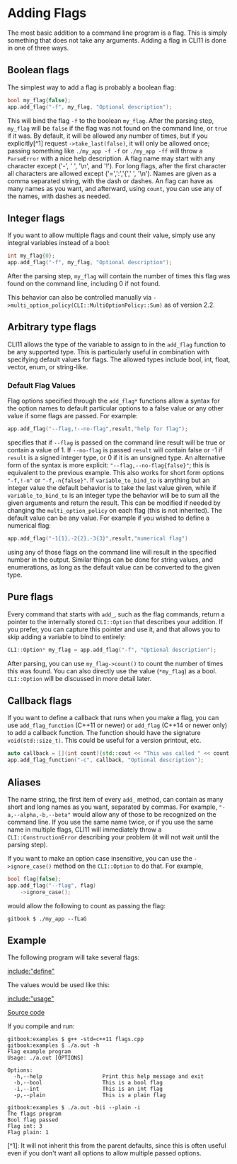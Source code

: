 # Adding Flags

The most basic addition to a command line program is a flag. This is simply
something that does not take any arguments. Adding a flag in CLI11 is done in
one of three ways.

## Boolean flags

The simplest way to add a flag is probably a boolean flag:

```cpp
bool my_flag{false};
app.add_flag("-f", my_flag, "Optional description");
```

This will bind the flag `-f` to the boolean `my_flag`. After the parsing step,
`my_flag` will be `false` if the flag was not found on the command line, or
`true` if it was. By default, it will be allowed any number of times, but if you
explicitly\[^1\] request `->take_last(false)`, it will only be allowed once;
passing something like `./my_app -f -f` or `./my_app -ff` will throw a
`ParseError` with a nice help description. A flag name may start with any
character except ('-', ' ', '\n', and '!'). For long flags, after the first
character all characters are allowed except ('=',':','{',' ', '\n'). Names are
given as a comma separated string, with the dash or dashes. An flag can have as
many names as you want, and afterward, using `count`, you can use any of the
names, with dashes as needed.

## Integer flags

If you want to allow multiple flags and count their value, simply use any
integral variables instead of a bool:

```cpp
int my_flag{0};
app.add_flag("-f", my_flag, "Optional description");
```

After the parsing step, `my_flag` will contain the number of times this flag was
found on the command line, including 0 if not found.

This behavior can also be controlled manually via
`->multi_option_policy(CLI::MultiOptionPolicy::Sum)` as of version 2.2.

## Arbitrary type flags

CLI11 allows the type of the variable to assign to in the `add_flag` function to
be any supported type. This is particularly useful in combination with
specifying default values for flags. The allowed types include bool, int, float,
vector, enum, or string-like.

### Default Flag Values

Flag options specified through the `add_flag*` functions allow a syntax for the
option names to default particular options to a false value or any other value
if some flags are passed. For example:

```cpp
app.add_flag("--flag,!--no-flag",result,"help for flag");
```

specifies that if `--flag` is passed on the command line result will be true or
contain a value of 1. If `--no-flag` is passed `result` will contain false or -1
if `result` is a signed integer type, or 0 if it is an unsigned type. An
alternative form of the syntax is more explicit: `"--flag,--no-flag{false}"`;
this is equivalent to the previous example. This also works for short form
options `"-f,!-n"` or `"-f,-n{false}"`. If `variable_to_bind_to` is anything but
an integer value the default behavior is to take the last value given, while if
`variable_to_bind_to` is an integer type the behavior will be to sum all the
given arguments and return the result. This can be modified if needed by
changing the `multi_option_policy` on each flag (this is not inherited). The
default value can be any value. For example if you wished to define a numerical
flag:

```cpp
app.add_flag("-1{1},-2{2},-3{3}",result,"numerical flag")
```

using any of those flags on the command line will result in the specified number
in the output. Similar things can be done for string values, and enumerations,
as long as the default value can be converted to the given type.

## Pure flags

Every command that starts with `add_`, such as the flag commands, return a
pointer to the internally stored `CLI::Option` that describes your addition. If
you prefer, you can capture this pointer and use it, and that allows you to skip
adding a variable to bind to entirely:

```cpp
CLI::Option* my_flag = app.add_flag("-f", "Optional description");
```

After parsing, you can use `my_flag->count()` to count the number of times this
was found. You can also directly use the value (`*my_flag`) as a bool.
`CLI::Option` will be discussed in more detail later.

## Callback flags

If you want to define a callback that runs when you make a flag, you can use
`add_flag_function` (C++11 or newer) or `add_flag` (C++14 or newer only) to add
a callback function. The function should have the signature `void(std::size_t)`.
This could be useful for a version printout, etc.

```cpp
auto callback = [](int count){std::cout << "This was called " << count << " times";};
app.add_flag_function("-c", callback, "Optional description");
```

## Aliases

The name string, the first item of every `add_` method, can contain as many
short and long names as you want, separated by commas. For example,
`"-a,--alpha,-b,--beta"` would allow any of those to be recognized on the
command line. If you use the same name twice, or if you use the same name in
multiple flags, CLI11 will immediately throw a `CLI::ConstructionError`
describing your problem (it will not wait until the parsing step).

If you want to make an option case insensitive, you can use the
`->ignore_case()` method on the `CLI::Option` to do that. For example,

```cpp
bool flag{false};
app.add_flag("--flag", flag)
    ->ignore_case();
```

would allow the following to count as passing the flag:

```term
gitbook $ ./my_app --fLaG
```

## Example

The following program will take several flags:

[include:"define"](../code/flags.cpp)

The values would be used like this:

[include:"usage"](../code/flags.cpp)

[Source code](https://github.com/CLIUtils/CLI11/tree/main/book/code/flags.cpp)

If you compile and run:

```term
gitbook:examples $ g++ -std=c++11 flags.cpp
gitbook:examples $ ./a.out -h
Flag example program
Usage: ./a.out [OPTIONS]

Options:
  -h,--help                   Print this help message and exit
  -b,--bool                   This is a bool flag
  -i,--int                    This is an int flag
  -p,--plain                  This is a plain flag

gitbook:examples $ ./a.out -bii --plain -i
The flags program
Bool flag passed
Flag int: 3
Flag plain: 1
```

\[^1\]: It will not inherit this from the parent defaults, since this is often
useful even if you don't want all options to allow multiple passed options.
